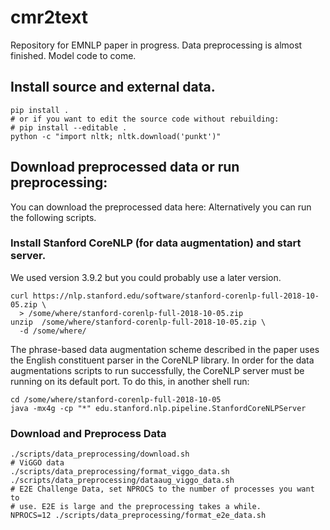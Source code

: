 # cmr2text
Repository for EMNLP paper in progress. Data preprocessing is almost finished.
Model code to come.

## Install source and external data.
```
pip install .  
# or if you want to edit the source code without rebuilding:
# pip install --editable .
python -c "import nltk; nltk.download('punkt')"
```

## Download preprocessed data or run preprocessing:
You can download the preprocessed data here: 
Alternatively you can run the following scripts.

### Install Stanford CoreNLP (for data augmentation) and start server.
We used version 3.9.2 but you could probably use a later version.
```
curl https://nlp.stanford.edu/software/stanford-corenlp-full-2018-10-05.zip \
  > /some/where/stanford-corenlp-full-2018-10-05.zip
unzip  /some/where/stanford-corenlp-full-2018-10-05.zip \
  -d /some/where/
```

The phrase-based data augmentation scheme described in the paper uses the
English constituent parser in the CoreNLP library. In order for the data
augmentations scripts to run successfully, the CoreNLP server must be running
on its default port. To do this, in another shell run:
```
cd /some/where/stanford-corenlp-full-2018-10-05
java -mx4g -cp "*" edu.stanford.nlp.pipeline.StanfordCoreNLPServer
```

### Download and Preprocess Data
```
./scripts/data_preprocessing/download.sh
# ViGGO data
./scripts/data_preprocessing/format_viggo_data.sh
./scripts/data_preprocessing/dataaug_viggo_data.sh
# E2E Challenge Data, set NPROCS to the number of processes you want to 
# use. E2E is large and the preprocessing takes a while.
NPROCS=12 ./scripts/data_preprocessing/format_e2e_data.sh
``` 
